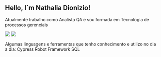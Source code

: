 ## Hello, I´m Nathalia Dionizio!

<p> Atualmente trabalho como Analista QA e sou formada em Tecnologia de processos gerenciais </P>

<a href = "mailto:nathalia.dionizio1996@gmail.com"><img src="https://img.shields.io/badge/-Gmail-%23333?style=for-the-badge&logo=gmail&logoColor=white"      target="_blank"></a>
  <a href="https://www.linkedin.com/in/nathaliadionizio" target="_blank"><img src="https://img.shields.io/badge/-LinkedIn-%230077B5?style=for-the-badge&logo=linkedin&logoColor=white" target="_blank"></a>
  
<div>
  Algumas linguagens e ferramentas que tenho conhecimento e utilizo no dia a dia:
  Cypress
  Robot Framework
  SQL
<div>




